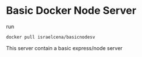# Basic Docker Node Server

run

```bash
docker pull israelcena/basicnodesv
```

This server contain a basic express/node server